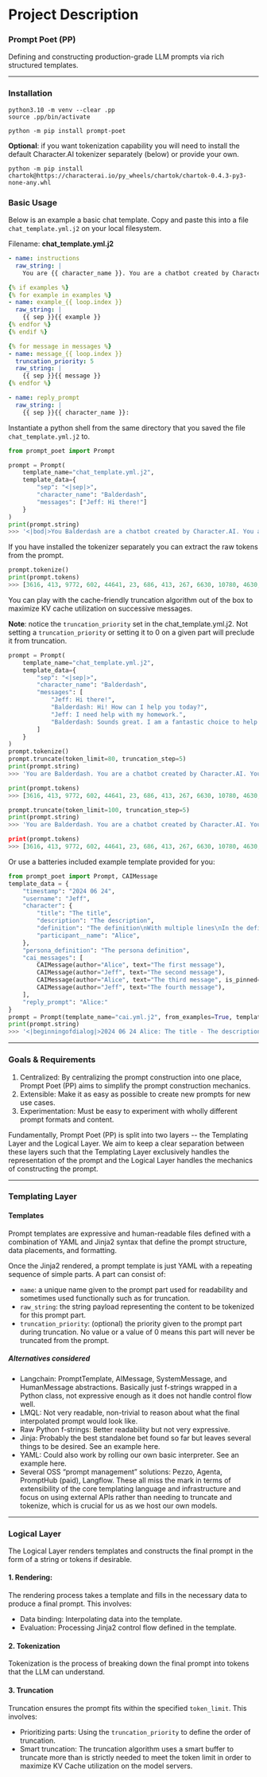 # Project Description

### Prompt Poet (PP)

Defining and constructing production-grade LLM prompts via rich structured templates.

---


### Installation

```shell
python3.10 -m venv --clear .pp
source .pp/bin/activate

python -m pip install prompt-poet
```

**Optional**: if you want tokenization capability you will need to install the default Character.AI tokenizer separately (below) or provide your own.

```shell
python -m pip install chartok@https://characterai.io/py_wheels/chartok/chartok-0.4.3-py3-none-any.whl
```

### Basic Usage

Below is an example a basic chat template. Copy and paste this into a file `chat_template.yml.j2` on your local filesystem.

Filename: **chat_template.yml.j2**

```yaml
- name: instructions
  raw_string: |
    You are {{ character_name }}. You are a chatbot created by Character.AI. You are meant to be helpful and never harmful to humans.

{% if examples %}
{% for example in examples %}
- name: example_{{ loop.index }}
  raw_string: |
    {{ sep }}{{ example }}
{% endfor %}
{% endif %}

{% for message in messages %}
- name: message_{{ loop.index }}
  truncation_priority: 5
  raw_string: |
    {{ sep }}{{ message }}
{% endfor %}

- name: reply_prompt
  raw_string: |
    {{ sep }}{{ character_name }}:
```

Instantiate a python shell from the same directory that you saved the file `chat_template.yml.j2` to.

```python
from prompt_poet import Prompt

prompt = Prompt(
    template_name="chat_template.yml.j2",
    template_data={
        "sep": "<|sep|>",
        "character_name": "Balderdash",
        "messages": ["Jeff: Hi there!"]
    }
)
print(prompt.string)
>>> '<|bod|>You Balderdash are a chatbot created by Character.AI. You are meant to be helpful and never harmful to humans.<|bom|>Jeff: Hi there!<|eom|><|bom|>Balderdash:'
```

If you have installed the tokenizer separately you can extract the raw tokens from the prompt.

```python
prompt.tokenize()
print(prompt.tokens)
>>> [3616, 413, 9772, 602, 44641, 23, 686, 413, 267, 6630, 10780, 4630, 539, 26865, 23, 27872, 23, 686, 413, 3662, 296, 337, 6498, 308, 1046, 20577, 296, 6954, 23, 1432, 84900, 1429, 40714, 35, 5251, 604, 10, 1432, 84900, 1429, 44762, 602, 44641, 35]
```

You can play with the cache-friendly truncation algorithm out of the box to maximize KV cache utilization on successive messages.

**Note**: notice the `truncation_priority` set in the chat_template.yml.j2. Not setting a `truncation_priority` or setting it to 0 on a given part will preclude it from truncation.

```python
prompt = Prompt(
    template_name="chat_template.yml.j2",
    template_data={
        "sep": "<|sep|>",
        "character_name": "Balderdash",
        "messages": [
            "Jeff: Hi there!",
            "Balderdash: Hi! How can I help you today?",
            "Jeff: I need help with my homework.",
            "Balderdash: Sounds great. I am a fantastic choice to help you with your homework. What is it?"
        ]
    }
)
prompt.tokenize()
prompt.truncate(token_limit=80, truncation_step=5)
print(prompt.string)
>>> 'You are Balderdash. You are a chatbot created by Character.AI. You are meant to be helpful and never harmful to humans.<|sep|>Jeff: I need help with my homework.<|sep|>Balderdash: Sounds great. I am a fantastic choice to help you with your homework. What is it?<|sep|>Balderdash:'

print(prompt.tokens)
>>> [3616, 413, 9772, 602, 44641, 23, 686, 413, 267, 6630, 10780, 4630, 539, 26865, 23, 27872, 23, 686, 413, 3662, 296, 337, 6498, 308, 1046, 20577, 296, 6954, 23, 1432, 84900, 1429, 40714, 35, 297, 756, 1067, 377, 465, 23842, 23, 1432, 84900, 1429, 44762, 602, 44641, 35, 6837, 1125, 23, 297, 650, 267, 8309, 3777, 296, 1067, 326, 377, 501, 23842, 23, 984, 334, 336, 40, 1432, 84900, 1429, 44762, 602, 44641, 35]

prompt.truncate(token_limit=100, truncation_step=5)
print(prompt.string)
>>> 'You are Balderdash. You are a chatbot created by Character.AI. You are meant to be helpful and never harmful to humans.<|sep|>Jeff: Hi there!<|sep|>Balderdash: Hi! How can I help you today?<|sep|>Jeff: I need help with my homework.<|sep|>Balderdash: Sounds great. I am a fantastic choice to help you with your homework. What is it?<|sep|>Balderdash:

print(prompt.tokens)
>>> [3616, 413, 9772, 602, 44641, 23, 686, 413, 267, 6630, 10780, 4630, 539, 26865, 23, 27872, 23, 686, 413, 3662, 296, 337, 6498, 308, 1046, 20577, 296, 6954, 23, 1432, 84900, 1429, 40714, 35, 5251, 604, 10, 1432, 84900, 1429, 44762, 602, 44641, 35, 5251, 10, 1171, 473, 297, 1067, 326, 2272, 40, 1432, 84900, 1429, 40714, 35, 297, 756, 1067, 377, 465, 23842, 23, 1432, 84900, 1429, 44762, 602, 44641, 35, 6837, 1125, 23, 297, 650, 267, 8309, 3777, 296, 1067, 326, 377, 501, 23842, 23, 984, 334, 336, 40, 1432, 84900, 1429, 44762, 602, 44641, 35]
```

Or use a batteries included example template provided for you:
```python
from prompt_poet import Prompt, CAIMessage
template_data = {
    "timestamp": "2024 06 24",
    "username": "Jeff",
    "character": {
        "title": "The title",
        "description": "The description",
        "definition": "The definition\nWith multiple lines\nIn the definition",
        "participant__name": "Alice",
    },
    "persona_definition": "The persona definition",
    "cai_messages": [
        CAIMessage(author="Alice", text="The first message"),
        CAIMessage(author="Jeff", text="The second message"),
        CAIMessage(author="Alice", text="The third message", is_pinned=True),
        CAIMessage(author="Jeff", text="The fourth message"),
    ],
    "reply_prompt": "Alice:"
}
prompt = Prompt(template_name="cai.yml.j2", from_examples=True, template_data=template_data)
print(prompt.string)
>>> '<|beginningofdialog|>2024 06 24 Alice: The title - The description<|endofmessage|><|beginningofmessage|>narrator: The definition<|endofmessage|><|beginningofmessage|>narrator: With multiple lines<|endofmessage|><|beginningofmessage|>narrator: In the definition<|endofmessage|><|beginningofmessage|>Jeff: The persona definition<|endofmessage|><|beginningofmessage|>Alice: The third message<|endofmessage|><|beginningofmessage|>Alice: The first message<|endofmessage|><|beginningofmessage|>Jeff: The second message<|endofmessage|><|beginningofmessage|>Alice: The third message<|endofmessage|><|beginningofmessage|>Jeff: The fourth message<|endofmessage|><|beginningofmessage|>Alice:'
```

---

### Goals & Requirements

1. Centralized: By centralizing the prompt construction into one place, Prompt Poet (PP) aims to simplify the prompt construction mechanics.
2. Extensible: Make it as easy as possible to create new prompts for new use cases.
3. Experimentation: Must be easy to experiment with wholly different prompt formats and content.

Fundamentally, Prompt Poet (PP) is split into two layers -- the Templating Layer and the Logical Layer. We aim to keep a clear separation between these layers such that the Templating Layer exclusively handles the representation of the prompt and the Logical Layer handles the mechanics of constructing the prompt.

---

### Templating Layer

#### Templates
Prompt templates are expressive and human-readable files defined with a combination of YAML and Jinja2 syntax that define the prompt structure, data placements, and formatting.

Once the Jinja2 rendered, a prompt template is just YAML with a repeating sequence of simple parts. A part can consist of:
- `name`: a unique name given to the prompt part used for readability and sometimes used functionally such as for truncation.
- `raw_string`: the string payload representing the content to be tokenized for this prompt part.
- `truncation_priority`: (optional) the priority given to the prompt part during truncation. No value or a value of 0 means this part will never be truncated from the prompt.

##### Alternatives considered
- Langchain: PromptTemplate, AIMessage, SystemMessage, and HumanMessage abstractions. Basically just f-strings wrapped in a Python class, not expressive enough as it does not handle control flow well.
- LMQL: Not very readable, non-trivial to reason about what the final interpolated prompt would look like.
- Raw Python f-strings: Better readability but not very expressive.
- Jinja: Probably the best standalone bet found so far but leaves several things to be desired. See an example here.
- YAML: Could also work by rolling our own basic interpreter. See an example here.
- Several OSS “prompt management” solutions: Pezzo, Agenta, PromptHub (paid), Langflow. These all miss the mark in terms of extensibility of the core templating language and infrastructure and focus on using external APIs rather than needing to truncate and tokenize, which is crucial for us as we host our own models.

---

### Logical Layer

The Logical Layer renders templates and constructs the final prompt in the form of a string or tokens if desirable.

#### 1. Rendering:
The rendering process takes a template and fills in the necessary data to produce a final prompt. This involves:

- Data binding: Interpolating data into the template.
- Evaluation: Processing Jinja2 control flow defined in the template.

#### 2. Tokenization
Tokenization is the process of breaking down the final prompt into tokens that the LLM can understand.

#### 3. Truncation
Truncation ensures the prompt fits within the specified `token_limit`. This involves:
- Prioritizing parts: Using the `truncation_priority` to define the order of truncation.
- Smart truncation: The truncation algorithm uses a smart buffer to truncate more than is strictly needed to meet the token limit in order to maximize KV Cache utilization on the model servers.
